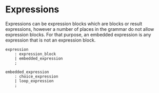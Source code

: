 # Expressions

Expressions can be expression blocks which are blocks or result expressions, however a number of places in the grammar do not allow expression blocks. For that purpose, an embedded expression is any expression that is not an expression block.

```grammar
expression
    : expression_block
    | embedded_expression
    ;

embedded_expression
    : choice_expression
    | loop_expression
    ;
```

